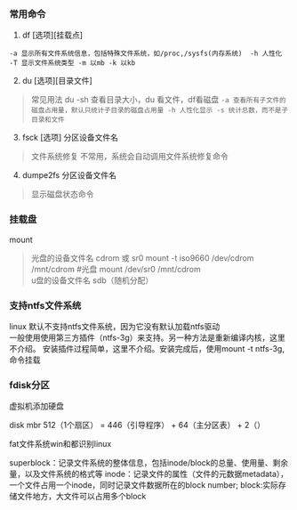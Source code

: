 ### 常用命令
1. df \[选项]\[挂载点]

`
    -a 显示所有文件系统信息，包括特殊文件系统，如/proc,/sysfs(内存系统) 
    -h 人性化
    -T 显示文件系统类型
    -m 以mb
    -k 以kb
`

2. du \[选项]\[目录文件]
> 常见用法 du -sh 查看目录大小，du 看文件，df看磁盘
`
    -a 查看所有子文件的磁盘占用量，默认只统计子目录的磁盘占用量
    -h 人性化显示
    -s 统计总数，而不是子目录和文件
`

3. fsck \[选项] 分区设备文件名
> 文件系统修复
> 不常用，系统会自动调用文件系统修复命令

4. dumpe2fs 分区设备文件名
> 显示磁盘状态命令  

### 挂载盘

mount 
> 光盘的设备文件名 cdrom 或 sr0
> mount -t iso9660 /dev/cdrom /mnt/cdrom #光盘
> mount /dev/sr0 /mnt/cdrom  
  u盘的设备文件名 sdb（随机分配）

### 支持ntfs文件系统

linux 默认不支持ntfs文件系统，因为它没有默认加载ntfs驱动  
一般使用使用第三方插件（ntfs-3g）来支持。另一种方法是重新编译内核，这里不介绍。
安装插件过程简单，这里不介绍。安装完成后，使用mount -t ntfs-3g,命令挂载

### fdisk分区

虚拟机添加硬盘

disk mbr 512（1个扇区） = 446（引导程序） + 64（主分区表） + 2（）

fat文件系统win和都识别linux

superblock：记录文件系统的整体信息，包括inode/block的总量、使用量、剩余量，以及文件系统的格式等
inode：记录文件的属性（文件的元数据metadata），一个文件占用一个inode，同时记录文件数据所在的block number;
block:实际存储文件地方，大文件可以占用多个block





